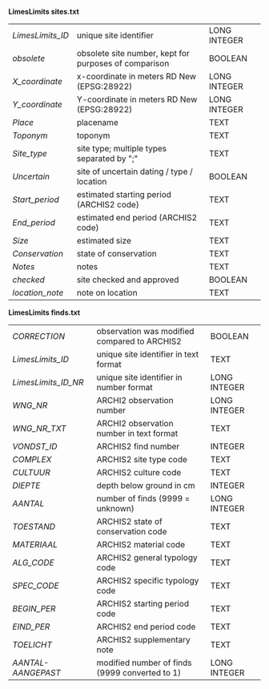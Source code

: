 <b>LimesLimits sites.txt</b>
<table>
<tr>
  <td><i>LimesLimits_ID</i></td>
  <td>unique site identifier</td>
  <td>LONG INTEGER</td>
</tr>
<tr>
  <td><i>obsolete</i></td>
  <td>obsolete site number, kept for purposes of comparison</td>
  <td>BOOLEAN</td>
</tr>
<tr>
  <td><i>X_coordinate</i></td>
  <td>x-coordinate in meters RD New (EPSG:28922)</td>
  <td>LONG INTEGER</td>
</tr>
<tr>
  <td><i>Y_coordinate</i></td>
  <td>Y-coordinate in meters RD New (EPSG:28922)</td>
  <td>LONG INTEGER</td>
</tr>
<tr>
  <td><i>Place</i></td>
  <td>placename</td>
  <td>TEXT</td>
</tr>
<tr>
  <td><i>Toponym</i></td>
  <td>toponym</td>
  <td>TEXT</td>
</tr>
<tr>
  <td><i>Site_type</i></td>
  <td>site type; multiple types separated by ";"</td>
  <td>TEXT</td>
</tr>
<tr>
  <td><i>Uncertain</i></td>
  <td>site of uncertain dating / type / location</td>
  <td>BOOLEAN</td>
</tr>
<tr>
  <td><i>Start_period</i></td>
  <td>estimated starting period (ARCHIS2 code)</td>
  <td>TEXT</td>
</tr>
<tr>
  <td><i>End_period</i></td>
  <td>estimated end period (ARCHIS2 code)</td>
  <td>TEXT</td>
</tr>
<tr>
  <td><i>Size</i></td>
  <td>estimated size</td>
  <td>TEXT</td>
</tr>
<tr>
  <td><i>Conservation</i></td>
  <td>state of conservation</td>
  <td>TEXT</td>
</tr>
<tr>
  <td><i>Notes</i></td>
  <td>notes</td>
  <td>TEXT</td>
</tr>
<tr>
  <td><i>checked</i></td>
  <td>site checked and approved</td>
  <td>BOOLEAN</td>
</tr>
<tr>
  <td><i>location_note</i></td>
  <td>note on location</td>
  <td>TEXT</td>
</tr>
</table>

<b>LimesLimits finds.txt</b>

<table>
<tr>
  <td><i>CORRECTION</i></td>
  <td>observation was modified compared to ARCHIS2</td>
  <td>BOOLEAN</td>
</tr>
<tr>
  <td><i>LimesLimits_ID</i></td>
  <td>unique site identifier in text format</td>
  <td>TEXT</td>
</tr>
<tr>
  <td><i>LimesLimits_ID_NR</i></td>
  <td>unique site identifier in number format</td>
  <td>LONG INTEGER</td>
</tr>
<tr>
  <td><i>WNG_NR</i></td>
  <td>ARCHI2 observation number</td>
  <td>LONG INTEGER</td>
</tr>
<tr>
  <td><i>WNG_NR_TXT</i></td>
  <td>ARCHI2 observation number in text format</td>
  <td>TEXT</td>
</tr>
<tr>
  <td><i>VONDST_ID</i></td>
  <td>ARCHIS2 find number</td>
  <td>INTEGER</td>
</tr>
<tr>
  <td><i>COMPLEX</i></td>
  <td>ARCHIS2 site type code</td>
  <td>TEXT</td>
</tr>
<tr>
  <td><i>CULTUUR</i></td>
  <td>ARCHIS2 culture code</td>
  <td>TEXT</td>
</tr>
<tr>
  <td><i>DIEPTE</i></td>
  <td>depth below ground in cm</td>
  <td>INTEGER</td>
</tr>
<tr>
  <td><i>AANTAL</i></td>
  <td>number of finds (9999 = unknown)</td>
  <td>LONG INTEGER</td>
</tr>
<tr>
  <td><i>TOESTAND</i></td>
  <td>ARCHIS2 state of conservation code</td>
  <td>TEXT</td>
</tr>
<tr>
  <td><i>MATERIAAL</i></td>
  <td>ARCHIS2 material code</td>
  <td>TEXT</td>
</tr>
<tr>
  <td><i>ALG_CODE</i></td>
  <td>ARCHIS2 general typology code</td>
  <td>TEXT</td>
</tr>
<tr>
  <td><i>SPEC_CODE</i></td>
  <td>ARCHIS2 specific typology code</td>
  <td>TEXT</td>
</tr>
<tr>
  <td><i>BEGIN_PER</i></td>
  <td>ARCHIS2 starting period code</td>
  <td>TEXT</td>
</tr>
<tr>
  <td><i>EIND_PER</i></td>
  <td>ARCHIS2 end period code</td>
  <td>TEXT</td>
</tr>
<tr>
  <td><i>TOELICHT</i></td>
  <td>ARCHIS2 supplementary note</td>
  <td>TEXT</td>
</tr>
<tr>
  <td><i>AANTAL-AANGEPAST</i></td>
  <td>modified number of finds (9999 converted to 1)</td>
  <td>LONG INTEGER</td>
</tr>
</table>
